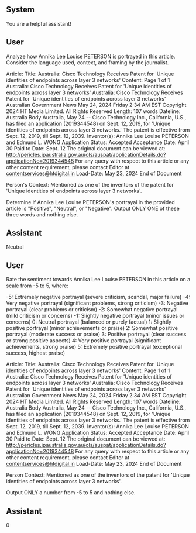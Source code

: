 ## System

You are a helpful assistant!

## User


Analyze how Annika Lee Louise PETERSON is portrayed in this article. Consider the language used, context, and framing by the journalist.

Article:
Title: Australia: Cisco Technology Receives Patent for 'Unique identities of endpoints across layer 3 networks'
Content: Page 1 of 1
Australia: Cisco Technology Receives Patent for 'Unique identities of endpoints across layer 3 networks'
Australia: Cisco Technology Receives Patent for 'Unique identities of 
endpoints across layer 3 networks'
Australian Government News
May 24, 2024 Friday 2:34 AM  EST
Copyright 2024 HT Media Limited. All Rights Reserved
Length: 107 words
Dateline: Australia 
Body
Australia, May 24 -- Cisco Technology Inc., California, U.S., has filed an application (2019344548) on Sept. 12, 
2019, for 'Unique identities of endpoints across layer 3 networks.'
The patent is effective from Sept. 12, 2019, till Sept. 12, 2039. Inventor(s): Annika Lee Louise PETERSON and 
Edmund L. WONG Application Status: Accepted Acceptance Date: April 30 Paid to Date: Sept. 12 The original 
document can be viewed at: 
http://pericles.ipaustralia.gov.au/ols/auspat/applicationDetails.do?applicationNo=2019344548 For any query with 
respect to this article or any other content requirement, please contact Editor at contentservices@htdigital.in
Load-Date: May 23, 2024
End of Document

Person's Context: Mentioned as one of the inventors of the patent for 'Unique identities of endpoints across layer 3 networks'.

Determine if Annika Lee Louise PETERSON's portrayal in the provided article is "Positive", "Neutral", or "Negative".
Output ONLY ONE of these three words and nothing else.


## Assistant

Neutral

## User


Rate the sentiment towards Annika Lee Louise PETERSON in this article on a scale from -5 to 5, where:

-5: Extremely negative portrayal (severe criticism, scandal, major failure)
-4: Very negative portrayal (significant problems, strong criticism)
-3: Negative portrayal (clear problems or criticism)
-2: Somewhat negative portrayal (mild criticism or concerns)
-1: Slightly negative portrayal (minor issues or concerns)
0: Neutral portrayal (balanced or purely factual)
1: Slightly positive portrayal (minor achievements or praise)
2: Somewhat positive portrayal (moderate success or praise)
3: Positive portrayal (clear success or strong positive aspects)
4: Very positive portrayal (significant achievements, strong praise)
5: Extremely positive portrayal (exceptional success, highest praise)

Article:
Title: Australia: Cisco Technology Receives Patent for 'Unique identities of endpoints across layer 3 networks'
Content: Page 1 of 1
Australia: Cisco Technology Receives Patent for 'Unique identities of endpoints across layer 3 networks'
Australia: Cisco Technology Receives Patent for 'Unique identities of 
endpoints across layer 3 networks'
Australian Government News
May 24, 2024 Friday 2:34 AM  EST
Copyright 2024 HT Media Limited. All Rights Reserved
Length: 107 words
Dateline: Australia 
Body
Australia, May 24 -- Cisco Technology Inc., California, U.S., has filed an application (2019344548) on Sept. 12, 
2019, for 'Unique identities of endpoints across layer 3 networks.'
The patent is effective from Sept. 12, 2019, till Sept. 12, 2039. Inventor(s): Annika Lee Louise PETERSON and 
Edmund L. WONG Application Status: Accepted Acceptance Date: April 30 Paid to Date: Sept. 12 The original 
document can be viewed at: 
http://pericles.ipaustralia.gov.au/ols/auspat/applicationDetails.do?applicationNo=2019344548 For any query with 
respect to this article or any other content requirement, please contact Editor at contentservices@htdigital.in
Load-Date: May 23, 2024
End of Document

Person Context: Mentioned as one of the inventors of the patent for 'Unique identities of endpoints across layer 3 networks'.

Output ONLY a number from -5 to 5 and nothing else.


## Assistant

0

